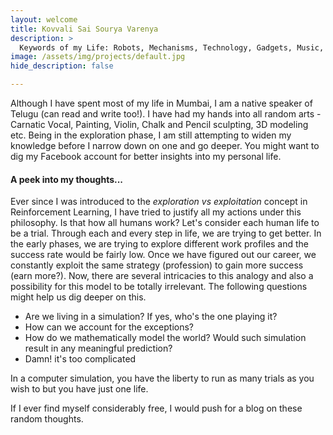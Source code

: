 ```yaml
---
layout: welcome
title: Kovvali Sai Sourya Varenya
description: >
  Keywords of my Life: Robots, Mechanisms, Technology, Gadgets, Music, Violin, Philosophy of Life, Cats and Creativity
image: /assets/img/projects/default.jpg
hide_description: false

---
```


Although I have spent most of my life in Mumbai, I am a native speaker of Telugu (can read and write too!). I have had my hands into all random arts - Carnatic Vocal, Painting, Violin, Chalk and Pencil sculpting, 3D modeling etc. Being in the exploration phase, I am still attempting to widen my knowledge before I narrow down on one and go deeper. You might want to dig my Facebook account for better insights into my personal life. 


#### A peek into my thoughts...
Ever since I was introduced to the *exploration vs exploitation* concept in Reinforcement Learning, I have tried to justify all my actions under this philosophy. Is that how all humans work? Let's consider each human life to be a trial. Through each and every step in life, we are trying to get better. In the early phases, we are trying to explore different work profiles and the success rate would be fairly low. Once we have figured out our career, we constantly exploit the same strategy (profession) to gain more success (earn more?). Now, there are several intricacies to this analogy and also a possibility for this model to be totally irrelevant. The following questions might help us dig deeper on this.

* Are we living in a simulation? If yes, who's the one playing it?
* How can we account for the exceptions? 
* How do we mathematically model the world? Would such simulation result in any meaningful prediction?
* Damn! it's  too complicated

In a computer simulation, you have the liberty to run as many trials as you wish to but you have just one life.

If I ever find myself considerably free, I would push for a blog on these random thoughts.


